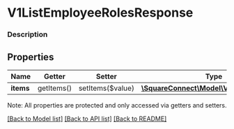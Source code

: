 # V1ListEmployeeRolesResponse

### Description



## Properties
Name | Getter | Setter | Type | Description | Notes
------------ | ------------- | ------------- | ------------- | ------------- | -------------
**items** | getItems() | setItems($value) | [**\SquareConnect\Model\V1EmployeeRole[]**](V1EmployeeRole.md) |  | [optional] 

Note: All properties are protected and only accessed via getters and setters.

[[Back to Model list]](../../README.md#documentation-for-models) [[Back to API list]](../../README.md#documentation-for-api-endpoints) [[Back to README]](../../README.md)

